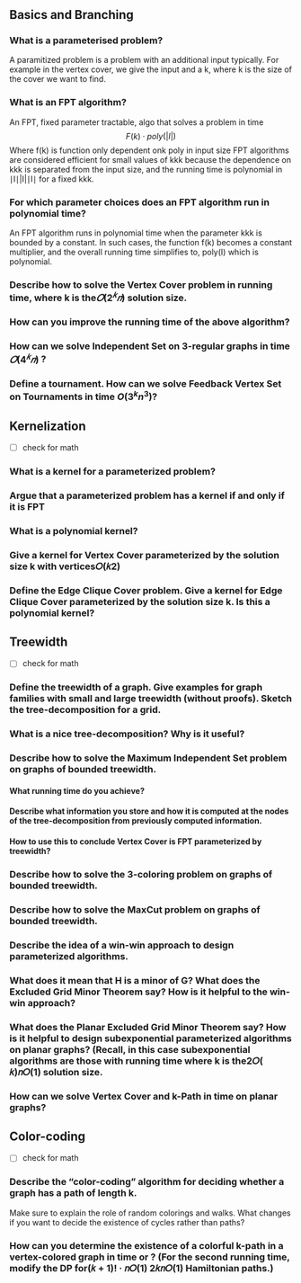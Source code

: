 #

## Basics and Branching

### What is a parameterised problem?

A paramitized problem is a problem with an additional input typically. For example in the vertex cover, we give the input and a k, where k is the size of the cover we want to find.

### What is an FPT algorithm?

An FPT, fixed parameter tractable, algo that solves a problem in time
$$F(k) \cdot poly(|I|)$$
Where f(k) is function only dependent onk
poly in input size
FPT algorithms are considered efficient for small values of kkk because the dependence on kkk is separated from the input size, and the running time is polynomial in ∣I∣|I|∣I∣ for a fixed kkk.

### For which parameter choices does an FPT algorithm run in polynomial time?

An FPT algorithm runs in polynomial time when the parameter kkk is bounded by a constant. In such cases, the function f(k) becomes a constant multiplier, and the overall running time simplifies to, poly(I) which is polynomial.

### Describe how to solve the Vertex Cover problem in running time, where k is the$𝑂(2^{𝑘}𝑛)$ solution size.

### How can you improve the running time of the above algorithm?

### How can we solve Independent Set on 3-regular graphs in time $𝑂(4^{𝑘}𝑛)$ ?

### Define a tournament. How can we solve Feedback Vertex Set on Tournaments in time $O(3^{k}n^{3})$?

## Kernelization

- [ ] check for math

### What is a kernel for a parameterized problem?

### Argue that a parameterized problem has a kernel if and only if it is FPT

### What is a polynomial kernel?

### Give a kernel for Vertex Cover parameterized by the solution size k with vertices𝑂(𝑘2)

### Define the Edge Clique Cover problem. Give a kernel for Edge Clique Cover parameterized by the solution size k. Is this a polynomial kernel?

## Treewidth

- [ ] check for math

### Define the treewidth of a graph. Give examples for graph families with small and large treewidth (without proofs). Sketch the tree-decomposition for a grid.

### What is a nice tree-decomposition? Why is it useful?

### Describe how to solve the Maximum Independent Set problem on graphs of bounded treewidth.

#### What running time do you achieve?

#### Describe what information you store and how it is computed at the nodes of the tree-decomposition from previously computed information.

#### How to use this to conclude Vertex Cover is FPT parameterized by treewidth?

### Describe how to solve the 3-coloring problem on graphs of bounded treewidth.

### Describe how to solve the MaxCut problem on graphs of bounded treewidth.

### Describe the idea of a win-win approach to design parameterized algorithms.

### What does it mean that H is a minor of G? What does the Excluded Grid Minor Theorem say? How is it helpful to the win-win approach?

### What does the Planar Excluded Grid Minor Theorem say? How is it helpful to design subexponential parameterized algorithms on planar graphs? (Recall, in this case subexponential algorithms are those with running time where k is the2𝑂( 𝑘)𝑛𝑂(1) solution size.

### How can we solve Vertex Cover and k-Path in time on planar graphs?

## Color-coding

- [ ] check for math

### Describe the “color-coding” algorithm for deciding whether a graph has a path of length k.

Make sure to explain the role of random colorings and walks. What changes if you want to decide the existence of cycles rather than paths?

### How can you determine the existence of a colorful k-path in a vertex-colored graph in time or ? (For the second running time, modify the DP for(𝑘 + 1)! · 𝑛𝑂(1) 2𝑘𝑛𝑂(1) Hamiltonian paths.)
